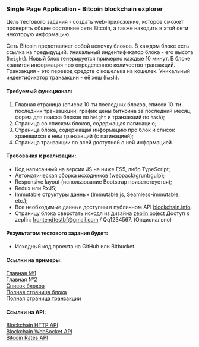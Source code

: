 ### Single Page Application - Bitcoin blockchain explorer

Цель тестового задания - создать web-приложение, которое сможет проверять общее состояние сети Bitcoin, а также находить в этой сети некоторую информацию.

Сеть Bitcoin представляет собой цепочку блоков.
В каждом блоке есть ссылка на предыдущий.
Уникальный индентификатор блока - его высота (`height`).
Новый блок генерируется примерно каждые 10 минут.
В блоке хранится информация про определенное количество транзакций.
Транзакция - это перевод средств с кошелька на кошелек.
Уникальный индентификатор транзакции - её хеш (`hash`). 

#### Требуемый функционал:
1. Главная страница (список 10-ти последних блоков,
список 10-ти последних транзацкции,
график цены биткоина за последний месяц,
форма для поиска блоков по `height` и транзакций по `hash`);
2. Страница со списком блоков, содержащая пагинацию;
3. Страница блока, содержащая информацию про блок и список хранящихся в нем транзакций (с пагинацией);
4. Страница транзакции со всей доступной о ней информацией.

#### Требования к реализации:
* Код написанный на версии JS не ниже ES5, либо TypeScript;
* Автоматическая сборка исходников (webpack/grunt/gulp);
* Responsive layout (использование Bootstrap приветствуется);
* Redux или RxJS;
* Immutable структуры данных (Immutable.js, Seamless-immutable, etc.);
* Все необходимые данные доступны в публичном API [blockchain.info](https://blockchain.info/api/blockchain_api).
* Страницу блока сверстать исходя из дизайна [zeplin poject](https://app.zeplin.io/project/5d52bc22edb303523bc13e60)
Доступ к zeplin: frontendtestbf@gmail.com / Qq1234567. (Опционально)

#### Результатом тестового задания будет:
* Исходный код проекта на GitHub или Bitbucket.

#### Ссылки на примеры:
[Главная №1](https://blockchain.info/ru/home)  
[Главная №2](https://blockexplorer.com/)  
[Список блоков](https://blockchain.info/en/blocks)  
[Полная страница блока](https://blockchain.info/ru/block/0000000000000000002e1baaee54d9e6fa34c6dbd4115b0f0df9dd88598c91e0)  
[Полная страница транзакции](https://blockchain.info/ru/tx/3ab30534c82e4a0ad071767610315cde64fb6923775ab5a96f0cb9a56368ca5e)

#### Ссылки на API:
[Blockchain HTTP API](https://blockchain.info/api/blockchain_api)  
[Blockchain WebSocket API](https://blockchain.info/api/api_websocket)  
[Bitcoin Rates API](https://blockchain.info/api/exchange_rates_api)
